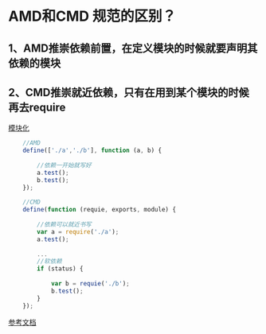 # AMD和CMD 规范的区别？

## 1、AMD推崇依赖前置，在定义模块的时候就要声明其依赖的模块
## 2、CMD推崇就近依赖，只有在用到某个模块的时候再去require

[模块化](./模块化.md)

```js
    //AMD
    define(['./a','./b'], function (a, b) {
    
        //依赖一开始就写好
        a.test();
        b.test();
    });
    
    //CMD
    define(function (requie, exports, module) {
        
        //依赖可以就近书写
        var a = require('./a');
        a.test();
        
        ...
        //软依赖
        if (status) {
        
            var b = requie('./b');
            b.test();
        }
    });
```

[参考文档](https://www.jianshu.com/p/bd4585b737d7)
